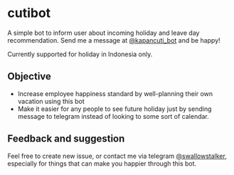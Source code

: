 # cutibot
A simple bot to inform user about incoming holiday and leave day recommendation.
Send me a message at [@kapancuti_bot](http://t.me/kapancuti_bot) and be happy!

Currently supported for holiday in Indonesia only.

## Objective
- Increase employee happiness standard by well-planning 
their own vacation using this bot
- Make it easier for any people to see future holiday just by 
sending message to telegram instead of looking to some sort of calendar.

## Feedback and suggestion
Feel free to create new issue, or contact me via telegram [@swallowstalker](http://t.me/swallowstalker), 
especially for things that can make you happier through this bot.